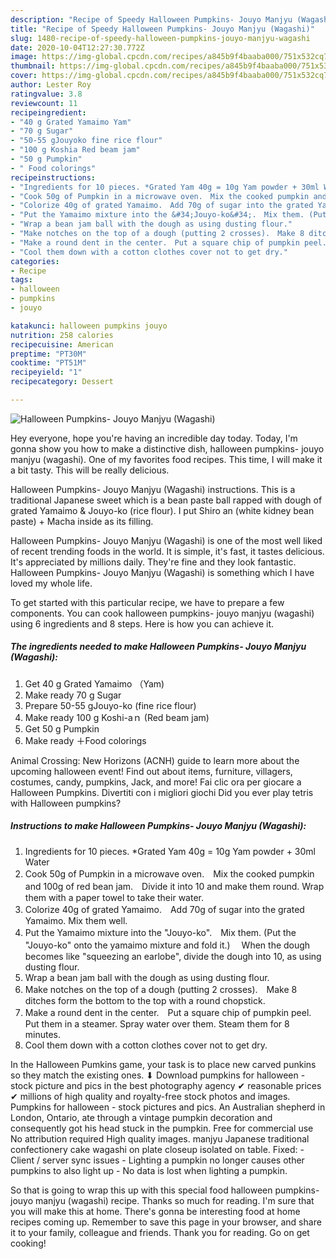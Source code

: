 ```yaml
---
description: "Recipe of Speedy Halloween Pumpkins- Jouyo Manjyu (Wagashi)"
title: "Recipe of Speedy Halloween Pumpkins- Jouyo Manjyu (Wagashi)"
slug: 1480-recipe-of-speedy-halloween-pumpkins-jouyo-manjyu-wagashi
date: 2020-10-04T12:27:30.772Z
image: https://img-global.cpcdn.com/recipes/a845b9f4baaba000/751x532cq70/halloween-pumpkins-jouyo-manjyu-wagashi-recipe-main-photo.jpg
thumbnail: https://img-global.cpcdn.com/recipes/a845b9f4baaba000/751x532cq70/halloween-pumpkins-jouyo-manjyu-wagashi-recipe-main-photo.jpg
cover: https://img-global.cpcdn.com/recipes/a845b9f4baaba000/751x532cq70/halloween-pumpkins-jouyo-manjyu-wagashi-recipe-main-photo.jpg
author: Lester Roy
ratingvalue: 3.8
reviewcount: 11
recipeingredient:
- "40 g Grated Yamaimo Yam"
- "70 g Sugar"
- "50-55 gJouyoko fine rice flour"
- "100 g Koshia Red beam jam"
- "50 g Pumpkin"
- " Food colorings"
recipeinstructions:
- "Ingredients for 10 pieces. *Grated Yam 40g = 10g Yam powder + 30ml Water"
- "Cook 50g of Pumpkin in a microwave oven.　Mix the cooked pumpkin and 100g of red bean jam.　Divide it into 10 and make them round. Wrap them with a paper towel to take their water."
- "Colorize 40g of grated Yamaimo.　Add 70g of sugar into the grated Yamaimo. Mix them well."
- "Put the Yamaimo mixture into the &#34;Jouyo-ko&#34;.　Mix them. (Put the &#34;Jouyo-ko&#34; onto the yamaimo mixture and fold it.)　 When the dough becomes like &#34;squeezing an earlobe&#34;, divide the dough into 10, as using dusting flour."
- "Wrap a bean jam ball with the dough as using dusting flour."
- "Make notches on the top of a dough (putting 2 crosses).　Make 8 ditches form the bottom to the top with a round chopstick."
- "Make a round dent in the center.　Put a square chip of pumpkin peel.　Put them in a steamer. Spray water over them. Steam them for 8 minutes."
- "Cool them down with a cotton clothes cover not to get dry."
categories:
- Recipe
tags:
- halloween
- pumpkins
- jouyo

katakunci: halloween pumpkins jouyo 
nutrition: 258 calories
recipecuisine: American
preptime: "PT30M"
cooktime: "PT51M"
recipeyield: "1"
recipecategory: Dessert

---
```



![Halloween Pumpkins- Jouyo Manjyu (Wagashi)](https://img-global.cpcdn.com/recipes/a845b9f4baaba000/751x532cq70/halloween-pumpkins-jouyo-manjyu-wagashi-recipe-main-photo.jpg)

Hey everyone, hope you're having an incredible day today. Today, I'm gonna show you how to make a distinctive dish, halloween pumpkins- jouyo manjyu (wagashi). One of my favorites food recipes. This time, I will make it a bit tasty. This will be really delicious.

Halloween Pumpkins- Jouyo Manjyu (Wagashi) instructions. This is a traditional Japanese sweet which is a bean paste ball rapped with dough of grated Yamaimo &amp; Jouyo-ko (rice flour). I put Shiro an (white kidney bean paste) + Macha inside as its filling.

Halloween Pumpkins- Jouyo Manjyu (Wagashi) is one of the most well liked of recent trending foods in the world. It is simple, it's fast, it tastes delicious. It's appreciated by millions daily. They're fine and they look fantastic. Halloween Pumpkins- Jouyo Manjyu (Wagashi) is something which I have loved my whole life.


To get started with this particular recipe, we have to prepare a few components. You can cook halloween pumpkins- jouyo manjyu (wagashi) using 6 ingredients and 8 steps. Here is how you can achieve it.

<!--inarticleads1-->

##### The ingredients needed to make Halloween Pumpkins- Jouyo Manjyu (Wagashi):

1. Get 40 g Grated Yamaimo （Yam)
1. Make ready 70 g Sugar
1. Prepare 50-55 gJouyo-ko (fine rice flour)
1. Make ready 100 g Koshi-aｎ (Red beam jam)
1. Get 50 g Pumpkin
1. Make ready  ＋Food colorings


Animal Crossing: New Horizons (ACNH) guide to learn more about the upcoming halloween event! Find out about items, furniture, villagers, costumes, candy, pumpkins, Jack, and more! Fai clic ora per giocare a Halloween Pumpkins. Divertiti con i migliori giochi Did you ever play tetris with Halloween pumpkins? 

<!--inarticleads2-->

##### Instructions to make Halloween Pumpkins- Jouyo Manjyu (Wagashi):

1. Ingredients for 10 pieces. *Grated Yam 40g = 10g Yam powder + 30ml Water
1. Cook 50g of Pumpkin in a microwave oven.　Mix the cooked pumpkin and 100g of red bean jam.　Divide it into 10 and make them round. Wrap them with a paper towel to take their water.
1. Colorize 40g of grated Yamaimo.　Add 70g of sugar into the grated Yamaimo. Mix them well.
1. Put the Yamaimo mixture into the &#34;Jouyo-ko&#34;.　Mix them. (Put the &#34;Jouyo-ko&#34; onto the yamaimo mixture and fold it.)　 When the dough becomes like &#34;squeezing an earlobe&#34;, divide the dough into 10, as using dusting flour.
1. Wrap a bean jam ball with the dough as using dusting flour.
1. Make notches on the top of a dough (putting 2 crosses).　Make 8 ditches form the bottom to the top with a round chopstick.
1. Make a round dent in the center.　Put a square chip of pumpkin peel.　Put them in a steamer. Spray water over them. Steam them for 8 minutes.
1. Cool them down with a cotton clothes cover not to get dry.


In the Halloween Pumkins game, your task is to place new carved punkins so they match the existing ones. ⬇ Download pumpkins for halloween - stock picture and pics in the best photography agency ✔ reasonable prices ✔ millions of high quality and royalty-free stock photos and images. Pumpkins for halloween - stock pictures and pics. An Australian shepherd in London, Ontario, ate through a vintage pumpkin decoration and consequently got his head stuck in the pumpkin. Free for commercial use No attribution required High quality images. manjyu Japanese traditional confectionery cake wagashi on plate closeup isolated on table. Fixed: - Client / server sync issues - Lighting a pumpkin no longer causes other pumpkins to also light up - No data is lost when lighting a pumpkin. 

So that is going to wrap this up with this special food halloween pumpkins- jouyo manjyu (wagashi) recipe. Thanks so much for reading. I'm sure that you will make this at home. There's gonna be interesting food at home recipes coming up. Remember to save this page in your browser, and share it to your family, colleague and friends. Thank you for reading. Go on get cooking!
